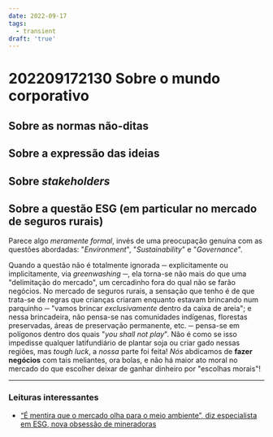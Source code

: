 ```yaml
---
date: 2022-09-17
tags:
  - transient
draft: 'true'
---
```

# 202209172130 Sobre o mundo corporativo
## Sobre as normas não-ditas

## Sobre a expressão das ideias

## Sobre *stakeholders*

## Sobre a questão ESG (em particular no mercado de seguros rurais)
Parece algo *meramente formal*, invés de uma preocupação genuína com as questões abordadas: "*Environment*", "*Sustainability*" e "*Governance*". 

Quando a questão não é totalmente ignorada ─ explicitamente ou implicitamente, via *greenwashing* ─, ela torna-se não mais do que uma "delimitação do mercado", um cercadinho fora do qual não se farão negócios. No mercado de seguros rurais, a sensação que tenho é de que trata-se de regras que crianças criaram enquanto estavam brincando num parquinho ─ "vamos brincar *exclusivamente* dentro da caixa de areia"; e nessa brincadeira, não pensa-se nas comunidades indígenas, florestas preservadas, áreas de preservação permanente, etc. ─ pensa-se em polígonos dentro dos quais "*you shall not play*". Não é como se isso impedisse qualquer latifundiário de plantar soja ou criar gado nessas regiões, mas *tough luck*, a *nossa* parte foi feita! *Nós* abdicamos de **fazer negócios** com tais meliantes, ora bolas, e não há maior ato moral no mercado do que escolher deixar de ganhar dinheiro por "escolhas morais"! 




---
### Leituras interessantes
- [“É mentira que o mercado olha para o meio ambiente”, diz especialista em ESG, nova obsessão de mineradoras](https://observatoriodamineracao.com.br/e-mentira-que-o-mercado-olha-para-o-meio-ambiente-diz-especialista-em-esg-nova-obsessao-de-mineradoras/)